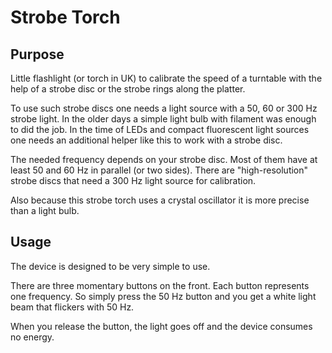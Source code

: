 # Strobe Torch
## Purpose
Little flashlight (or torch in UK) to calibrate the speed of a turntable with the help of a strobe disc or the strobe rings along the platter.

To use such strobe discs one needs a light source with a 50, 60 or 300 Hz strobe light. In the older days a simple light bulb with filament was enough to did the job. In the time of LEDs and compact fluorescent light sources one needs an additional helper like this to work with a strobe disc.

The needed frequency depends on your strobe disc. Most of them have at least 50 and 60 Hz in parallel (or two sides). There are "high-resolution" strobe discs that need a 300 Hz light source for calibration.

Also because this strobe torch uses a crystal oscillator it is more precise than a light bulb.

## Usage
The device is designed to be very simple to use.

There are three momentary buttons on the front. Each button represents one frequency. So simply press the 50 Hz button and you get a white light beam that flickers with 50 Hz.

When you release the button, the light goes off and the device consumes no energy.
